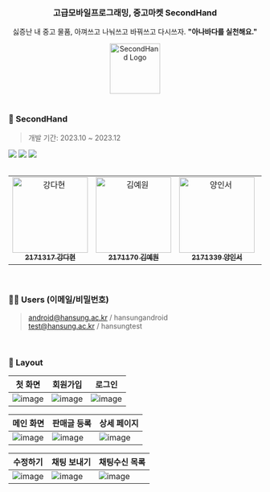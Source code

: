 <div align="center">
  <h3>고급모바일프로그래밍, 중고마켓 SecondHand</h3>
    <p>싫증난 내 중고 물품, 아껴쓰고 나눠쓰고 바꿔쓰고 다시쓰자. <strong>"아나바다를 실천해요."</strong></p>
  <a href="https://github.com/5-potato/Advanced-Mobile-Programming">
    <img src="app/src/main/res/drawable/product.png" alt="SecondHand Logo" width="100" height="100">
  </a>
</div>
<br>

### 🛒 SecondHand
> 개발 기간: 2023.10 ~ 2023.12
<div align="left">
  <img src="https://img.shields.io/badge/android%20studio-%233DDC84.svg?&style=for-the-badge&logo=android%20studio&logoColor=white" />
  <img src="https://img.shields.io/badge/kotlin-%230095D5.svg?&style=for-the-badge&logo=kotlin&logoColor=white" />
  <img src="https://img.shields.io/badge/firebase-%23FFCA28.svg?&style=for-the-badge&logo=firebase&logoColor=black" />
</div> <br>
  <div align="center">
    <table>
    <tbody>
      <tr>
        <td align="center"><a href="https://github.com/hyeonda02"><img src="https://github.com/hyeonda02.png" width="150px;" alt="강다현"/><br /><sub><b>2171317 강다현</b></sub></a><br /></td>
        <td align="center"><a href="https://github.com/yewon0219"><img src="https://github.com/yewon0219.png" width="150px;" alt="김예원"/><br /><sub><b>2171170 김예원</b></sub></a><br /></td>
        <td align="center"><a href="https://github.com/sheepyis"><img src="https://github.com/sheepyis.png" width="150px;" alt="양인서"/><br /><sub><b>2171339 양인서</b></sub></a><br /></td>
        <td align="center"><a href="https://github.com/0hyujin"><img src="https://github.com/0hyujin.png" width="150px;" alt="오유진"/><br /><sub><b>2171431 오유진</b></sub></a><br /></td>
      </tr>
    </tbody>
  </table>
</div>
<br>

### 🙋‍♂ Users (이메일/비밀번호)
> android@hansung.ac.kr / hansungandroid <br>
> test@hansung.ac.kr / hansungtest
<br>

### 📱 Layout
| 첫 화면 | 회원가입 | 로그인 |
| --- | --- | --- |
| ![image](https://i.ibb.co/8D0jB4K/image.png) | ![image](https://i.ibb.co/PC9ptdS/image.png) | ![image](https://i.ibb.co/xs82xrz/image.png)|

| 메인 화면 | 판매글 등록 | 상세 페이지 |
| --- | --- | --- |
| ![image](https://i.ibb.co/LdDjw4z/image.png) | ![image](https://i.ibb.co/LQvvLDC/image.png) | ![image](https://i.ibb.co/Y0D3WjC/image.png) |

| 수정하기 | 채팅 보내기 | 채팅수신 목록 |
| --- | --- | --- |
|![image](https://i.ibb.co/z2S632R/image.png)|![image](https://i.ibb.co/hK4wtLq/image.png)|![image](https://i.ibb.co/9N2PvH8/image.png)|
